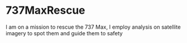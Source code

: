 # 737MaxRescue
I am on a mission to rescue the 737 Max, I employ analysis on satellite imagery to spot them and guide them to safety
